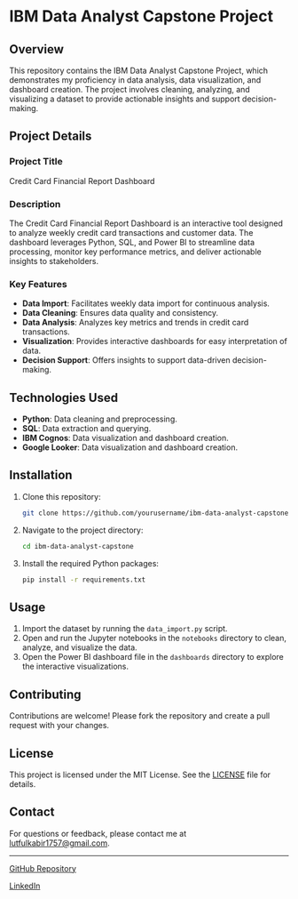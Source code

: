 
# IBM Data Analyst Capstone Project

## Overview

This repository contains the IBM Data Analyst Capstone Project, which demonstrates my proficiency in data analysis, data visualization, and dashboard creation. The project involves cleaning, analyzing, and visualizing a dataset to provide actionable insights and support decision-making.

## Project Details

### Project Title

Credit Card Financial Report Dashboard

### Description

The Credit Card Financial Report Dashboard is an interactive tool designed to analyze weekly credit card transactions and customer data. The dashboard leverages Python, SQL, and Power BI to streamline data processing, monitor key performance metrics, and deliver actionable insights to stakeholders.

### Key Features

- **Data Import**: Facilitates weekly data import for continuous analysis.
- **Data Cleaning**: Ensures data quality and consistency.
- **Data Analysis**: Analyzes key metrics and trends in credit card transactions.
- **Visualization**: Provides interactive dashboards for easy interpretation of data.
- **Decision Support**: Offers insights to support data-driven decision-making.

## Technologies Used

- **Python**: Data cleaning and preprocessing.
- **SQL**: Data extraction and querying.
- **IBM Cognos**: Data visualization and dashboard creation.
- **Google Looker**: Data visualization and dashboard creation.


## Installation

1. Clone this repository:
   ```sh
   git clone https://github.com/yourusername/ibm-data-analyst-capstone.git
   ```

2. Navigate to the project directory:
   ```sh
   cd ibm-data-analyst-capstone
   ```

3. Install the required Python packages:
   ```sh
   pip install -r requirements.txt
   ```

## Usage

1. Import the dataset by running the `data_import.py` script.
2. Open and run the Jupyter notebooks in the `notebooks` directory to clean, analyze, and visualize the data.
3. Open the Power BI dashboard file in the `dashboards` directory to explore the interactive visualizations.

## Contributing

Contributions are welcome! Please fork the repository and create a pull request with your changes.

## License

This project is licensed under the MIT License. See the [LICENSE](LICENSE) file for details.

## Contact

For questions or feedback, please contact me at lutfulkabir1757@gmail.com.

---

[GitHub Repository](https://github.com/yourusername/ibm-data-analyst-capstone)

[LinkedIn](https://www.linkedin.com/in/mdlutfulkabir/)
